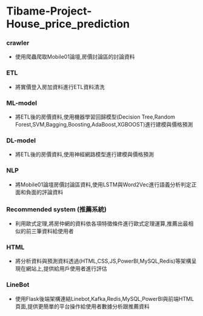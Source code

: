 # Tibame-Project-House_price_prediction
### crawler
   - 使用爬蟲爬取Mobile01論壇,房價討論區的討論資料
### ETL
   - 將實價登入房加資料進行ETL資料清洗
### ML-model
   - 將ETL後的房價資料,使用機器學習回歸模型(Decision Tree,Random Forest,SVM,Bagging,Boosting,AdaBoost,XGBOOST)進行建模與價格預測
### DL-model
   - 將ETL後的房價資料,使用神經網路模型進行建模與價格預測
### NLP
   - 將Mobile01論壇房價討論區資料,使用LSTM與Word2Vec進行語義分析判定正面和負面的評論資料
### Recommended system (推薦系統)
   - 利用歐式定理,將房仲網的資料依各項特徵條件進行歐式定理運算,推薦出最相似的前三筆資料給使用者
### HTML
   - 將分析資料與預測資料透過(HTML,CSS,JS,PowerBI,MySQL,Redis)等架構呈現在網站上,提供給用戶使用者進行評估
### LineBot
   - 使用Flask後端架構連結Linebot,Kafka,Redis,MySQL,PowerBI與前端HTML頁面,提供更簡單的平台操作給使用者數據分析跟推薦資料
